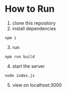 # How to Run

1. clone this repository
2. install dependencies

```
npm i
```

3. run

```
npm run build
```

4. start the server

```
node index.js
```

5. view on localhost:3000
